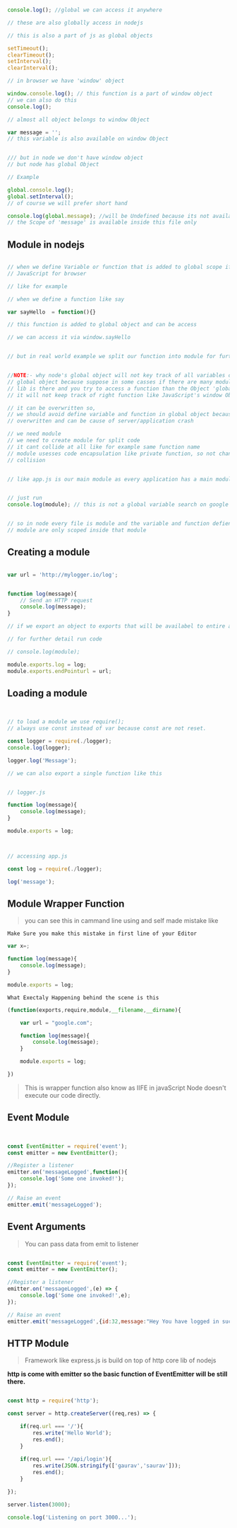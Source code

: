 ```javaScript

console.log(); //global we can access it anywhere

// these are also globally access in nodejs

// this is also a part of js as global objects

setTimeout();
clearTimeout();
setInterval();
clearInterval();

// in browser we have 'window' object

window.console.log(); // this function is a part of window object
// we can also do this
console.log();

// almost all object belongs to window Object

var message = '';
// this variable is also available on window Object


/// but in node we don't have window object
// but node has global Object

// Example

global.console.log();
global.setInterval();
// of course we will prefer short hand

console.log(global.message); //will be Undefined because its not available on global Object
// the Scope of 'message' is available inside this file only


```

## Module in nodejs


```javaScript

// when we define Variable or function that is added to global scope if you are writting
// JavaScript for browser

// like for example

// when we define a function like say

var sayHello  = function(){}

// this function is added to global object and can be access

// we can access it via window.sayHello


// but in real world example we split our function into module for further Mentainence


//NOTE:- why node's global object will not key track of all variables or function in its
// global object because suppose in some casses if there are many module or third party
// lib is there and you try to access a function than the Object 'global' will crash because
// it will not keep track of right function like JavaScript's window Object

// it can be overwritten so,
// we should avoid define variable and function in global object because it can be
// overwritten and can be cause of server/application crash

// we need module
// we need to create module for split code
// it cant collide at all like for example same function name
// module usesses code encapsulation like private function, so not chance for code
// collision


// like app.js is our main module as every application has a main module


// just run
console.log(module); // this is not a global variable search on google why!


// so in node every file is module and the variable and function defiend inside that
// module are only scoped inside that module

```
## Creating a module

```javaScript

var url = 'http://mylogger.io/log';


function log(message){
    // Send an HTTP request
    console.log(message);
}

// if we export an object to exports that will be availabel to entire application

// for further detail run code

// console.log(module);

module.exports.log = log;
module.exports.endPointurl = url;


```

## Loading a module

```javaScript


// to load a module we use require();
// always use const instead of var because const are not reset.

const logger = require(./logger);
console.log(logger);

logger.log('Message');

// we can also export a single function like this


// logger.js

function log(message){
    console.log(message);
}

module.exports = log;



// accessing app.js

const log = require(./logger);

log('message');


```

## Module Wrapper Function

> you can see this in cammand line using and self made mistake like

``
Make Sure you make this mistake in first line of your Editor
``

```javaScript
var x=;

function log(message){
    console.log(message);
}

module.exports = log;

```

``What Exectaly Happening behind the scene is this``

```javaScript
(function(exports,require,module,__filename,__dirname){

    var url = "google.com";

    function log(message){
        console.log(message);
    }

    module.exports = log;

})

```

> This is wrapper function also know as IIFE in javaScript Node doesn't execute our code directly.

## Event Module

```javaScript


const EventEmitter = require('event');
const emitter = new EventEmitter();

//Register a listener
emitter.on('messageLogged',function(){
    console.log('Some one invoked!');
});

// Raise an event
emitter.emit('messageLogged');

```

## Event Arguments

> You can pass data from emit to listener

```javaScript

const EventEmitter = require('event');
const emitter = new EventEmitter();

//Register a listener
emitter.on('messageLogged',(e) => {
    console.log('Some one invoked!',e);
});

// Raise an event
emitter.emit('messageLogged',{id:32,message:"Hey You have logged in successfully!"});

```

## HTTP Module

> Framework like express.js is build on top of http core lib of nodejs

**http is come with emitter so the basic function of EventEmitter will be still there.**

```javaScript

const http = require('http');

const server = http.createServer((req,res) => {

    if(req.url === '/'){
        res.write('Hello World');
        res.end();
    }
    
    if(req.url === '/api/login'){
        res.write(JSON.stringify(['gaurav','saurav']));
        res.end();
    }

});

server.listen(3000);

console.log('Listening on port 3000...');

```
